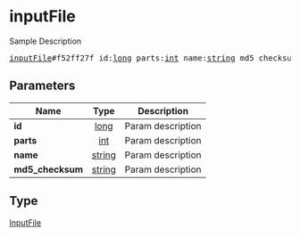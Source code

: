 # inputFile

Sample Description

<pre>
<a href="../constructor/inputFile.md">inputFile</a>#f52ff27f id:<a href="../type/long.md">long</a> parts:<a href="../type/int.md">int</a> name:<a href="../type/string.md">string</a> md5_checksum:<a href="../type/string.md">string</a> = <a href="../type/InputFile.md">InputFile</a>;</pre>
## Parameters

| Name | Type | Description |
|------|:----:|-------------|
| **id** | <a href="../type/long.md">long</a> | Param description |
| **parts** | <a href="../type/int.md">int</a> | Param description |
| **name** | <a href="../type/string.md">string</a> | Param description |
| **md5_checksum** | <a href="../type/string.md">string</a> | Param description |

## Type

<a href="../type/InputFile.md">InputFile</a>

